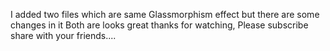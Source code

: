 I added two files which are same Glassmorphism effect but there are some changes in it
Both are looks great 
thanks for watching, Please subscribe
share with your friends....
